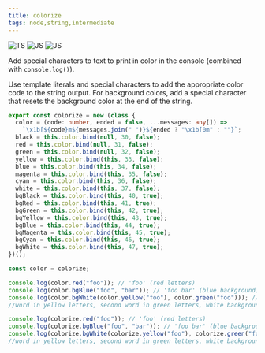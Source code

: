 ```yaml
---
title: colorize
tags: node,string,intermediate
---
```


![TS](https://img.shields.io/badge/supports-typescript-blue.svg?style=flat-square)
![JS](https://img.shields.io/badge/supports-nodejs-yellow.svg?style=flat-square)
![JS](https://img.shields.io/badge/supports-deno-green.svg?style=flat-square)

Add special characters to text to print in color in the console (combined with `console.log()`).

Use template literals and special characters to add the appropriate color code to the string output.
For background colors, add a special character that resets the background color at the end of the string.

```ts
export const colorize = new (class {
  color = (code: number, ended = false, ...messages: any[]) =>
    `\x1b[${code}m${messages.join(" ")}${ended ? "\x1b[0m" : ""}`;
  black = this.color.bind(null, 30, false);
  red = this.color.bind(null, 31, false);
  green = this.color.bind(null, 32, false);
  yellow = this.color.bind(this, 33, false);
  blue = this.color.bind(this, 34, false);
  magenta = this.color.bind(this, 35, false);
  cyan = this.color.bind(this, 36, false);
  white = this.color.bind(this, 37, false);
  bgBlack = this.color.bind(this, 40, true);
  bgRed = this.color.bind(this, 41, true);
  bgGreen = this.color.bind(this, 42, true);
  bgYellow = this.color.bind(this, 43, true);
  bgBlue = this.color.bind(this, 44, true);
  bgMagenta = this.color.bind(this, 45, true);
  bgCyan = this.color.bind(this, 46, true);
  bgWhite = this.color.bind(this, 47, true);
})();

const color = colorize;
```

```ts
console.log(color.red("foo")); // 'foo' (red letters)
console.log(color.bgBlue("foo", "bar")); // 'foo bar' (blue background)
console.log(color.bgWhite(color.yellow("foo"), color.green("foo"))); // 'foo bar' (first
//word in yellow letters, second word in green letters, white background for both)

console.log(colorize.red("foo")); // 'foo' (red letters)
console.log(colorize.bgBlue("foo", "bar")); // 'foo bar' (blue background)
console.log(colorize.bgWhite(colorize.yellow("foo"), colorize.green("foo"))); // 'foo bar' (first
//word in yellow letters, second word in green letters, white background for both)
```
